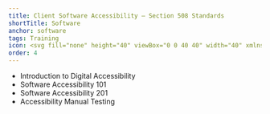```yaml
---
title: Client Software Accessibility – Section 508 Standards
shortTitle: Software
anchor: software
tags: Training
icon: <svg fill="none" height="40" viewBox="0 0 40 40" width="40" xmlns="http://www.w3.org/2000/svg"><circle cx="20" cy="20" fill="#162ade" r="20"/><g fill="#fff"><path d="m28.59 24.15a.28.28 0 0 1 -.28.29h-16.62a.28.28 0 0 1 -.28-.29v-.86h17.18zm-7.2 2.58h-2.78l.21-1.73h2.36zm1.76.86h-.86a.29.29 0 0 0 0 .57h.86v.29h-6.3v-.29h4.3a.29.29 0 0 0 0-.57h-4.3a.29.29 0 0 1 .29-.29h5.72a.29.29 0 0 1 .29.29zm2-7.74h2.29v2.87h-2.28zm-12.6-3.43h2.29v6.3h-2.29zm14.9-.58h-14.9v-1.14h14.9zm-2.29.58h2.29v2.86h-2.29zm-9.74 6.3v-6.3h9.16v6.3zm-3.73-9.17h16.62a.28.28 0 0 1 .28.29v8.88h-.59v-8.31a.3.3 0 0 0 -.08-.2.29.29 0 0 0 -.21-.09h-15.44a.29.29 0 0 0 -.21.09.3.3 0 0 0 -.08.2v8.31h-.57v-8.88a.28.28 0 0 1 .28-.29zm16.62-.55h-16.62a.86.86 0 0 0 -.86.86v10.29a.86.86 0 0 0 .86.86h6.55l-.24 1.72h-.89a.85.85 0 0 0 -.86.86v1.14a.32.32 0 0 0 .08.21.3.3 0 0 0 .2.08h6.88a.3.3 0 0 0 .2-.08.32.32 0 0 0 .08-.21v-1.14a.85.85 0 0 0 -.86-.86h-.83l-.24-1.73h6.55a.86.86 0 0 0 .86-.86v-10.3a.86.86 0 0 0 -.86-.86z"/><path d="m19.71 23.58h.57v.57h-.57z"/><path d="m20.29 21.68v-2.22l1.71-.86v2.22zm-2.29-3.08 1.72.86v2.22l-1.72-.86zm2-1.29 1.65.83-1.65.86-1.65-.82zm2.42.57-2.29-1.15a.3.3 0 0 0 -.26 0l-2.29 1.15a.29.29 0 0 0 -.16.26v2.86a.29.29 0 0 0 .16.26l2.29 1.14a.3.3 0 0 0 .26 0l2.29-1.14a.29.29 0 0 0 .16-.26v-2.86a.29.29 0 0 0 -.16-.26z"/><path d="m12.84 14.98h.57v.57h-.57z"/><path d="m13.98 14.98h.57v.57h-.57z"/><path d="m15.13 14.98h.57v.57h-.57z"/><path d="m25.44 14.98h1.72v.57h-1.72z"/><path d="m13.12 17.56h1.15v.57h-1.15z"/><path d="m13.12 19.28h1.15v.57h-1.15z"/><path d="m13.12 21h1.15v.57h-1.15z"/><path d="m25.73 16.99h1.15v.57h-1.15z"/><path d="m25.73 18.14h1.15v.57h-1.15z"/><path d="m25.73 20.43h1.15v.57h-1.15z"/><path d="m25.73 21.57h1.15v.57h-1.15z"/></g></svg>
order: 4
---
```


- Introduction to Digital Accessibility
- Software Accessibility 101
- Software Accessibility 201
- Accessibility Manual Testing
